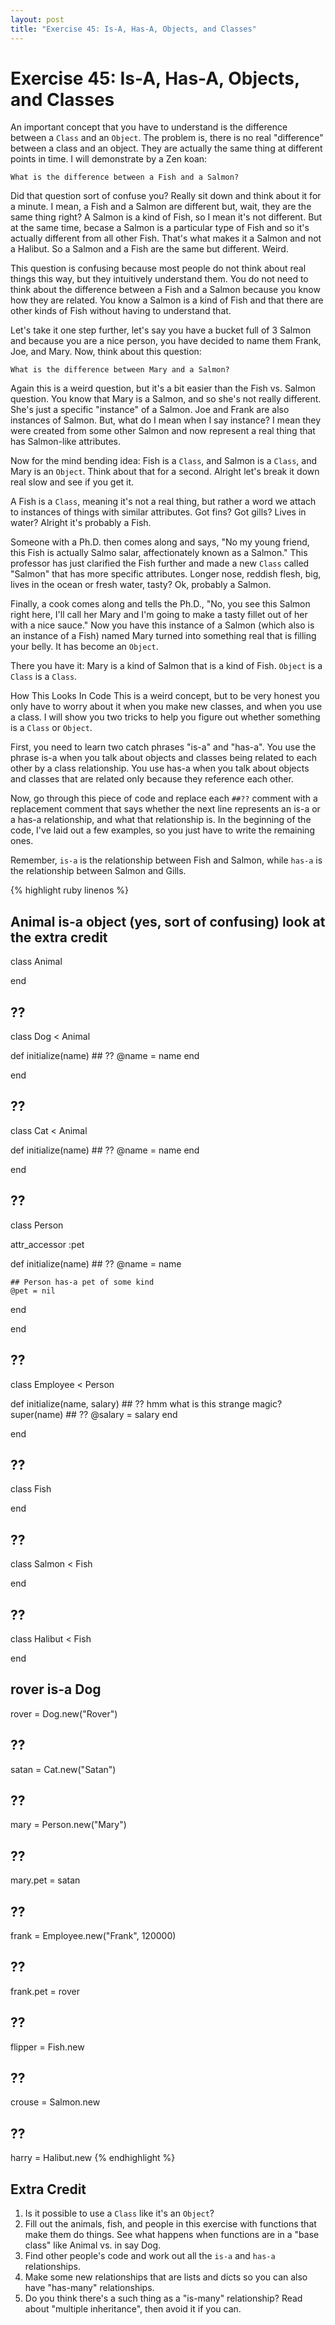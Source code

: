 ```yaml
---
layout: post
title: "Exercise 45: Is-A, Has-A, Objects, and Classes"
---
```

# Exercise 45: Is-A, Has-A, Objects, and Classes
An important concept that you have to understand is the difference between a `Class` and an `Object`. The problem is, there is no real "difference" between a class and an object. They are actually the same thing at different points in time. I will demonstrate by a Zen koan:

`What is the difference between a Fish and a Salmon?`

Did that question sort of confuse you? Really sit down and think about it for a minute. I mean, a Fish and a Salmon are different but, wait, they are the same thing right? A Salmon is a kind of Fish, so I mean it's not different. But at the same time, becase a Salmon is a particular type of Fish and so it's actually different from all other Fish. That's what makes it a Salmon and not a Halibut. So a Salmon and a Fish are the same but different. Weird.

This question is confusing because most people do not think about real things this way, but they intuitively understand them. You do not need to think about the difference between a Fish and a Salmon because you know how they are related. You know a Salmon is a kind of Fish and that there are other kinds of Fish without having to understand that.

Let's take it one step further, let's say you have a bucket full of 3 Salmon and because you are a nice person, you have decided to name them Frank, Joe, and Mary. Now, think about this question:

`What is the difference between Mary and a Salmon?`

Again this is a weird question, but it's a bit easier than the Fish vs. Salmon question. You know that Mary is a Salmon, and so she's not really different. She's just a specific "instance" of a Salmon. Joe and Frank are also instances of Salmon. But, what do I mean when I say instance? I mean they were created from some other Salmon and now represent a real thing that has Salmon-like attributes.

Now for the mind bending idea: Fish is a `Class`, and Salmon is a `Class`, and Mary is an `Object`. Think about that for a second. Alright let's break it down real slow and see if you get it.

A Fish is a `Class`, meaning it's not a real thing, but rather a word we attach to instances of things with similar attributes. Got fins? Got gills? Lives in water? Alright it's probably a Fish.

Someone with a Ph.D. then comes along and says, "No my young friend, this Fish is actually Salmo salar, affectionately known as a Salmon." This professor has just clarified the Fish further and made a new `Class` called "Salmon" that has more specific attributes. Longer nose, reddish flesh, big, lives in the ocean or fresh water, tasty? Ok, probably a Salmon.

Finally, a cook comes along and tells the Ph.D., "No, you see this Salmon right here, I'll call her Mary and I'm going to make a tasty fillet out of her with a nice sauce." Now you have this instance of a Salmon (which also is an instance of a Fish) named Mary turned into something real that is filling your belly. It has become an `Object`.

There you have it: Mary is a kind of Salmon that is a kind of Fish. `Object` is a `Class` is a `Class`.

How This Looks In Code
This is a weird concept, but to be very honest you only have to worry about it when you make new classes, and when you use a class. I will show you two tricks to help you figure out whether something is a `Class` or `Object`.

First, you need to learn two catch phrases "is-a" and "has-a". You use the phrase is-a when you talk about objects and classes being related to each other by a class relationship. You use has-a when you talk about objects and classes that are related only because they reference each other.

Now, go through this piece of code and replace each `##??` comment with a replacement comment that says whether the next line represents an is-a or a has-a relationship, and what that relationship is. In the beginning of the code, I've laid out a few examples, so you just have to write the remaining ones.

Remember, `is-a` is the relationship between Fish and Salmon, while `has-a` is the relationship between Salmon and Gills.

{% highlight ruby linenos %}
## Animal is-a object (yes, sort of confusing) look at the extra credit
class Animal

end

## ??
class Dog < Animal

  def initialize(name)
    ## ??
    @name = name
  end

end

## ??
class Cat < Animal

  def initialize(name)
    ## ??
    @name = name
  end

end

## ??
class Person

  attr_accessor :pet

  def initialize(name)
    ## ??
    @name = name

    ## Person has-a pet of some kind
    @pet = nil
  end

end
## ??
class Employee < Person

  def initialize(name, salary)
    ## ?? hmm what is this strange magic?
    super(name)
    ## ??
    @salary = salary
  end

end

## ??
class Fish

end

## ??
class Salmon < Fish

end

## ??
class Halibut < Fish

end

## rover is-a Dog
rover = Dog.new("Rover")

## ??
satan = Cat.new("Satan")

## ??
mary = Person.new("Mary")

## ??
mary.pet = satan

## ??
frank = Employee.new("Frank", 120000)

## ??
frank.pet = rover

## ??
flipper = Fish.new

## ??
crouse = Salmon.new

## ??
harry = Halibut.new
{% endhighlight %}

## Extra Credit
1. Is it possible to use a `Class` like it's an `Object`?
2. Fill out the animals, fish, and people in this exercise with functions that make them do things. See what happens when functions are in a "base class" like Animal vs. in say Dog.
3. Find other people's code and work out all the `is-a` and `has-a` relationships.
4. Make some new relationships that are lists and dicts so you can also have "has-many" relationships.
5. Do you think there's a such thing as a "is-many" relationship? Read about "multiple inheritance", then avoid it if you can.

